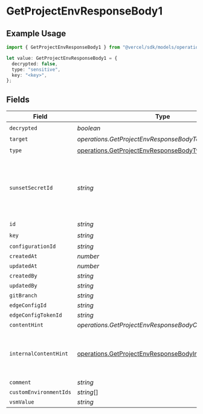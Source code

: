 # GetProjectEnvResponseBody1

## Example Usage

```typescript
import { GetProjectEnvResponseBody1 } from "@vercel/sdk/models/operations/getprojectenv.js";

let value: GetProjectEnvResponseBody1 = {
  decrypted: false,
  type: "sensitive",
  key: "<key>",
};
```

## Fields

| Field                                                                                                                              | Type                                                                                                                               | Required                                                                                                                           | Description                                                                                                                        |
| ---------------------------------------------------------------------------------------------------------------------------------- | ---------------------------------------------------------------------------------------------------------------------------------- | ---------------------------------------------------------------------------------------------------------------------------------- | ---------------------------------------------------------------------------------------------------------------------------------- |
| `decrypted`                                                                                                                        | *boolean*                                                                                                                          | :heavy_check_mark:                                                                                                                 | N/A                                                                                                                                |
| `target`                                                                                                                           | *operations.GetProjectEnvResponseBodyTarget*                                                                                       | :heavy_minus_sign:                                                                                                                 | N/A                                                                                                                                |
| `type`                                                                                                                             | [operations.GetProjectEnvResponseBodyType](../../models/operations/getprojectenvresponsebodytype.md)                               | :heavy_check_mark:                                                                                                                 | N/A                                                                                                                                |
| `sunsetSecretId`                                                                                                                   | *string*                                                                                                                           | :heavy_minus_sign:                                                                                                                 | This is used to identiy variables that have been migrated from type secret to sensitive.                                           |
| `id`                                                                                                                               | *string*                                                                                                                           | :heavy_minus_sign:                                                                                                                 | N/A                                                                                                                                |
| `key`                                                                                                                              | *string*                                                                                                                           | :heavy_check_mark:                                                                                                                 | N/A                                                                                                                                |
| `configurationId`                                                                                                                  | *string*                                                                                                                           | :heavy_minus_sign:                                                                                                                 | N/A                                                                                                                                |
| `createdAt`                                                                                                                        | *number*                                                                                                                           | :heavy_minus_sign:                                                                                                                 | N/A                                                                                                                                |
| `updatedAt`                                                                                                                        | *number*                                                                                                                           | :heavy_minus_sign:                                                                                                                 | N/A                                                                                                                                |
| `createdBy`                                                                                                                        | *string*                                                                                                                           | :heavy_minus_sign:                                                                                                                 | N/A                                                                                                                                |
| `updatedBy`                                                                                                                        | *string*                                                                                                                           | :heavy_minus_sign:                                                                                                                 | N/A                                                                                                                                |
| `gitBranch`                                                                                                                        | *string*                                                                                                                           | :heavy_minus_sign:                                                                                                                 | N/A                                                                                                                                |
| `edgeConfigId`                                                                                                                     | *string*                                                                                                                           | :heavy_minus_sign:                                                                                                                 | N/A                                                                                                                                |
| `edgeConfigTokenId`                                                                                                                | *string*                                                                                                                           | :heavy_minus_sign:                                                                                                                 | N/A                                                                                                                                |
| `contentHint`                                                                                                                      | *operations.GetProjectEnvResponseBodyContentHint*                                                                                  | :heavy_minus_sign:                                                                                                                 | N/A                                                                                                                                |
| `internalContentHint`                                                                                                              | [operations.GetProjectEnvResponseBodyInternalContentHint](../../models/operations/getprojectenvresponsebodyinternalcontenthint.md) | :heavy_minus_sign:                                                                                                                 | Similar to `contentHints`, but should not be exposed to the user.                                                                  |
| `comment`                                                                                                                          | *string*                                                                                                                           | :heavy_minus_sign:                                                                                                                 | N/A                                                                                                                                |
| `customEnvironmentIds`                                                                                                             | *string*[]                                                                                                                         | :heavy_minus_sign:                                                                                                                 | N/A                                                                                                                                |
| `vsmValue`                                                                                                                         | *string*                                                                                                                           | :heavy_minus_sign:                                                                                                                 | N/A                                                                                                                                |